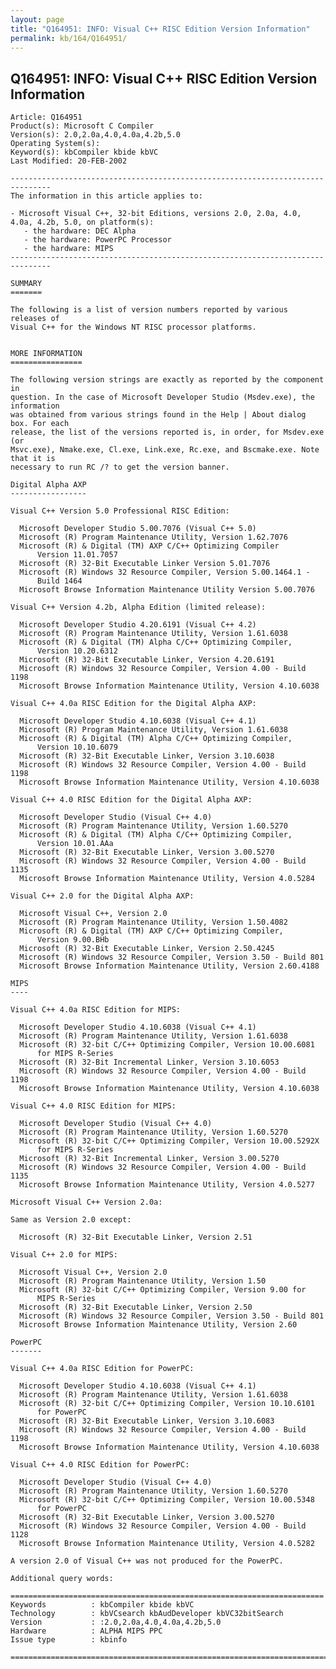 ```yaml
---
layout: page
title: "Q164951: INFO: Visual C++ RISC Edition Version Information"
permalink: kb/164/Q164951/
---
```


## Q164951: INFO: Visual C++ RISC Edition Version Information

	Article: Q164951
	Product(s): Microsoft C Compiler
	Version(s): 2.0,2.0a,4.0,4.0a,4.2b,5.0
	Operating System(s): 
	Keyword(s): kbCompiler kbide kbVC
	Last Modified: 20-FEB-2002
	
	-------------------------------------------------------------------------------
	The information in this article applies to:
	
	- Microsoft Visual C++, 32-bit Editions, versions 2.0, 2.0a, 4.0, 4.0a, 4.2b, 5.0, on platform(s):
	   - the hardware: DEC Alpha 
	   - the hardware: PowerPC Processor 
	   - the hardware: MIPS 
	-------------------------------------------------------------------------------
	
	SUMMARY
	=======
	
	The following is a list of version numbers reported by various releases of
	Visual C++ for the Windows NT RISC processor platforms.
	
	
	MORE INFORMATION
	================
	
	The following version strings are exactly as reported by the component in
	question. In the case of Microsoft Developer Studio (Msdev.exe), the information
	was obtained from various strings found in the Help | About dialog box. For each
	release, the list of the versions reported is, in order, for Msdev.exe (or
	Msvc.exe), Nmake.exe, Cl.exe, Link.exe, Rc.exe, and Bscmake.exe. Note that it is
	necessary to run RC /? to get the version banner.
	
	Digital Alpha AXP
	-----------------
	
	Visual C++ Version 5.0 Professional RISC Edition:
	
	  Microsoft Developer Studio 5.00.7076 (Visual C++ 5.0)
	  Microsoft (R) Program Maintenance Utility, Version 1.62.7076
	  Microsoft (R) & Digital (TM) AXP C/C++ Optimizing Compiler
	      Version 11.01.7057
	  Microsoft (R) 32-Bit Executable Linker Version 5.01.7076
	  Microsoft (R) Windows 32 Resource Compiler, Version 5.00.1464.1 -
	      Build 1464
	  Microsoft Browse Information Maintenance Utility Version 5.00.7076
	
	Visual C++ Version 4.2b, Alpha Edition (limited release):
	
	  Microsoft Developer Studio 4.20.6191 (Visual C++ 4.2)
	  Microsoft (R) Program Maintenance Utility, Version 1.61.6038
	  Microsoft (R) & Digital (TM) Alpha C/C++ Optimizing Compiler,
	      Version 10.20.6312
	  Microsoft (R) 32-Bit Executable Linker, Version 4.20.6191
	  Microsoft (R) Windows 32 Resource Compiler, Version 4.00 - Build 1198
	  Microsoft Browse Information Maintenance Utility, Version 4.10.6038
	
	Visual C++ 4.0a RISC Edition for the Digital Alpha AXP:
	
	  Microsoft Developer Studio 4.10.6038 (Visual C++ 4.1)
	  Microsoft (R) Program Maintenance Utility, Version 1.61.6038
	  Microsoft (R) & Digital (TM) Alpha C/C++ Optimizing Compiler,
	      Version 10.10.6079
	  Microsoft (R) 32-Bit Executable Linker, Version 3.10.6038
	  Microsoft (R) Windows 32 Resource Compiler, Version 4.00 - Build 1198
	  Microsoft Browse Information Maintenance Utility, Version 4.10.6038
	
	Visual C++ 4.0 RISC Edition for the Digital Alpha AXP:
	
	  Microsoft Developer Studio (Visual C++ 4.0)
	  Microsoft (R) Program Maintenance Utility, Version 1.60.5270
	  Microsoft (R) & Digital (TM) Alpha C/C++ Optimizing Compiler,
	      Version 10.01.AAa
	  Microsoft (R) 32-Bit Executable Linker, Version 3.00.5270
	  Microsoft (R) Windows 32 Resource Compiler, Version 4.00 - Build 1135
	  Microsoft Browse Information Maintenance Utility, Version 4.0.5284
	
	Visual C++ 2.0 for the Digital Alpha AXP:
	
	  Microsoft Visual C++, Version 2.0
	  Microsoft (R) Program Maintenance Utility, Version 1.50.4082
	  Microsoft (R) & Digital (TM) AXP C/C++ Optimizing Compiler,
	      Version 9.00.BHb
	  Microsoft (R) 32-Bit Executable Linker, Version 2.50.4245
	  Microsoft (R) Windows 32 Resource Compiler, Version 3.50 - Build 801
	  Microsoft Browse Information Maintenance Utility, Version 2.60.4188
	
	MIPS
	----
	
	Visual C++ 4.0a RISC Edition for MIPS:
	
	  Microsoft Developer Studio 4.10.6038 (Visual C++ 4.1)
	  Microsoft (R) Program Maintenance Utility, Version 1.61.6038
	  Microsoft (R) 32-bit C/C++ Optimizing Compiler, Version 10.00.6081
	      for MIPS R-Series
	  Microsoft (R) 32-Bit Incremental Linker, Version 3.10.6053
	  Microsoft (R) Windows 32 Resource Compiler, Version 4.00 - Build 1198
	  Microsoft Browse Information Maintenance Utility, Version 4.10.6038
	
	Visual C++ 4.0 RISC Edition for MIPS:
	
	  Microsoft Developer Studio (Visual C++ 4.0)
	  Microsoft (R) Program Maintenance Utility, Version 1.60.5270
	  Microsoft (R) 32-bit C/C++ Optimizing Compiler, Version 10.00.5292X
	      for MIPS R-Series
	  Microsoft (R) 32-Bit Incremental Linker, Version 3.00.5270
	  Microsoft (R) Windows 32 Resource Compiler, Version 4.00 - Build 1135
	  Microsoft Browse Information Maintenance Utility, Version 4.0.5277
	
	Microsoft Visual C++ Version 2.0a:
	
	Same as Version 2.0 except:
	
	  Microsoft (R) 32-Bit Executable Linker, Version 2.51
	
	Visual C++ 2.0 for MIPS:
	
	  Microsoft Visual C++, Version 2.0
	  Microsoft (R) Program Maintenance Utility, Version 1.50
	  Microsoft (R) 32-bit C/C++ Optimizing Compiler, Version 9.00 for
	      MIPS R-Series
	  Microsoft (R) 32-Bit Executable Linker, Version 2.50
	  Microsoft (R) Windows 32 Resource Compiler, Version 3.50 - Build 801
	  Microsoft Browse Information Maintenance Utility, Version 2.60
	
	PowerPC
	-------
	
	Visual C++ 4.0a RISC Edition for PowerPC:
	
	  Microsoft Developer Studio 4.10.6038 (Visual C++ 4.1)
	  Microsoft (R) Program Maintenance Utility, Version 1.61.6038
	  Microsoft (R) 32-bit C/C++ Optimizing Compiler, Version 10.10.6101
	      for PowerPC
	  Microsoft (R) 32-Bit Executable Linker, Version 3.10.6083
	  Microsoft (R) Windows 32 Resource Compiler, Version 4.00 - Build 1198
	  Microsoft Browse Information Maintenance Utility, Version 4.10.6038
	
	Visual C++ 4.0 RISC Edition for PowerPC:
	
	  Microsoft Developer Studio (Visual C++ 4.0)
	  Microsoft (R) Program Maintenance Utility, Version 1.60.5270
	  Microsoft (R) 32-bit C/C++ Optimizing Compiler, Version 10.00.5348
	      for PowerPC
	  Microsoft (R) 32-Bit Executable Linker, Version 3.00.5270
	  Microsoft (R) Windows 32 Resource Compiler, Version 4.00 - Build 1128
	  Microsoft Browse Information Maintenance Utility, Version 4.0.5282
	
	A version 2.0 of Visual C++ was not produced for the PowerPC.
	
	Additional query words:
	
	======================================================================
	Keywords          : kbCompiler kbide kbVC 
	Technology        : kbVCsearch kbAudDeveloper kbVC32bitSearch
	Version           : :2.0,2.0a,4.0,4.0a,4.2b,5.0
	Hardware          : ALPHA MIPS PPC
	Issue type        : kbinfo
	
	=============================================================================
	
